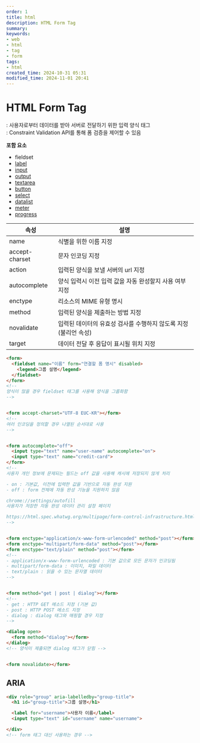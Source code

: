 ```yaml
---
order: 1
title: html
description: HTML Form Tag
summary:
keywords:
- web
- html
- tag
- form
tags:
- html
created_time: 2024-10-31 05:31
modified_time: 2024-11-01 20:41
---
```


# HTML Form Tag
: 사용자로부터 데이터를 받아 서버로 전달하기 위한 입력 양식 태그  
: Constraint Validation API를 통해 폼 검증을 제어할 수 있음  

**포함 요소**
- fieldset
- [label](./label.md)
- [input](./input.md)
- [output](./output.md)
- [textarea](./textarea.md)
- [button](./buttom.md)
- [select](./select.md)
- [datalist](./datalist.md)
- [meter](./meter.md)
- [progress](./progress.md)


속성 | 설명
---|---
name           | 식별을 위한 이름 지정  
accept-charset | 문자 인코딩 지정
action         | 입력된 양식을 보낼 서버의 url 지정
autocomplete   | 양식 입력시 이전 입력 값을 자동 완성할지 사용 여부 지정
enctype        | 리소스의 MIME 유형 명시
method         | 입력된 양식을 제출하는 방법 지정
novalidate     | 입력된 데이터의 유효성 검사를 수행하지 않도록 지정 (불리언 속성)
target         | 데이터 전달 후 응답이 표시될 위치 지정


```html
<form>
  <fieldset name="이름" form="연결할 폼 명시" disabled>
    <legend>그룹 설명</legend>
  </fieldset>
</form>
<!--
양식이 많을 경우 fieldset 태그를 사용해 양식을 그룹화함  
-->


<form accept-charset="UTF-8 EUC-KR"></form>
<!--
여러 인코딩을 정의할 경우 나열된 순서대로 사용  
-->


<form autocomplete="off">
  <input type="text" name="user-name" autocomplete="on">
  <input type="text" name="credit-card">
</form>    
<!--
사용자 개인 정보에 문제되는 필드는 off 값을 사용해 캐시에 저장되지 않게 처리

- on : 기본값, 이전에 입력한 값을 기반으로 자동 완성 지원  
- off : form 전체에 자동 완성 기능을 지원하지 않음

chrome://settings/autofill
사용자가 저장한 자동 완성 데이터 관리 설정 페이지

https://html.spec.whatwg.org/multipage/form-control-infrastructure.html#autofilling-form-controls:-the-autocomplete-attribute
-->


<form enctype="application/x-www-form-urlencoded" method="post"></form>
<form enctype="multipart/form-data" method="post"></form>
<form enctype="text/plain" method="post"></form>
<!--
- application/x-www-form-urlencoded : 기본 값으로 모든 문자가 인코딩됨
- multipart/form-data : 이미지, 파일 데이터
- text/plain : 읽을 수 있는 문자열 데이터  
-->


<form method="get | post | dialog"></form>
<!--
- get : HTTP GET 메소드 지정 (기본 값)
- post : HTTP POST 메소드 지정
- dialog : dialog 태그와 매핑할 경우 지정
-->

<dialog open>
  <form method="dialog"></form>
</dialog>
<!-- 양식이 제출되면 dialog 태그가 닫힘 -->


<form novalidate></form>
```



## ARIA

```html
<div role="group" aria-labelledby="group-title">
  <h1 id="group-title">그룹 설명</h1>

  <label for="username">사용자 이름</label>
  <input type="text" id="username" name="username">

</div>
<!-- form 태그 대신 사용하는 경우 -->
```